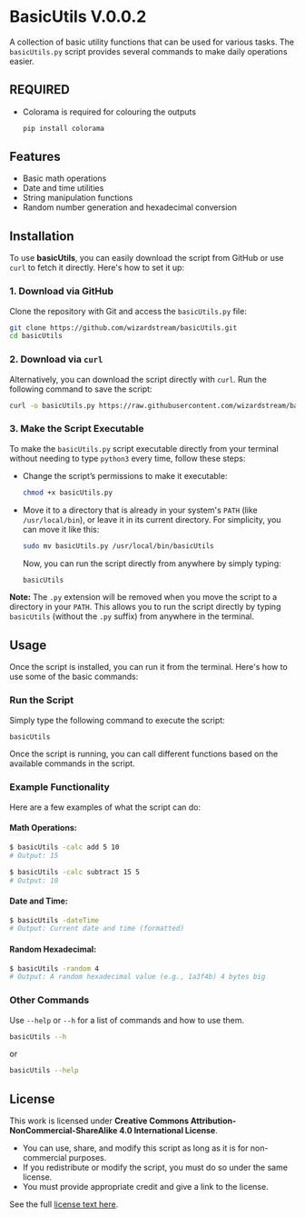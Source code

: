 
# BasicUtils V.0.0.2

A collection of basic utility functions that can be used for various tasks. The `basicUtils.py` script provides several commands to make daily operations easier.

## REQUIRED

* Colorama is required for colouring the outputs
  ```bash
  pip install colorama
  ```

## Features

* Basic math operations
* Date and time utilities
* String manipulation functions
* Random number generation and hexadecimal conversion

## Installation

To use **basicUtils**, you can easily download the script from GitHub or use `curl` to fetch it directly. Here's how to set it up:

### 1. Download via GitHub

Clone the repository with Git and access the `basicUtils.py` file:

```bash
git clone https://github.com/wizardstream/basicUtils.git
cd basicUtils
```

### 2. Download via `curl`

Alternatively, you can download the script directly with `curl`. Run the following command to save the script:

```bash
curl -o basicUtils.py https://raw.githubusercontent.com/wizardstream/basicUtils/master/basicUtils.py
```

### 3. Make the Script Executable

To make the `basicUtils.py` script executable directly from your terminal without needing to type `python3` every time, follow these steps:

* Change the script’s permissions to make it executable:

  ```bash
  chmod +x basicUtils.py
  ```

* Move it to a directory that is already in your system's `PATH` (like `/usr/local/bin`), or leave it in its current directory. For simplicity, you can move it like this:

  ```bash
  sudo mv basicUtils.py /usr/local/bin/basicUtils
  ```

  Now, you can run the script directly from anywhere by simply typing:

  ```bash
  basicUtils
  ```
**Note:** The `.py` extension will be removed when you move the script to a directory in your `PATH`. This allows you to run the script directly by typing `basicUtils` (without the `.py` suffix) from anywhere in the terminal.

## Usage

Once the script is installed, you can run it from the terminal. Here's how to use some of the basic commands:

### Run the Script

Simply type the following command to execute the script:

```bash
basicUtils
```

Once the script is running, you can call different functions based on the available commands in the script.

### Example Functionality

Here are a few examples of what the script can do:

#### Math Operations:

```bash
$ basicUtils -calc add 5 10
# Output: 15

$ basicUtils -calc subtract 15 5
# Output: 10
```

#### Date and Time:

```bash
$ basicUtils -dateTime
# Output: Current date and time (formatted)
```

#### Random Hexadecimal:

```bash
$ basicUtils -random 4
# Output: A random hexadecimal value (e.g., 1a3f4b) 4 bytes big

```
### Other Commands

Use `--help` or `--h` for a list of commands and how to use them.
```bash
basicUtils --h
```
or
```bash
basicUtils --help
```

## License

This work is licensed under **Creative Commons Attribution-NonCommercial-ShareAlike 4.0 International License**.

* You can use, share, and modify this script as long as it is for non-commercial purposes.
* If you redistribute or modify the script, you must do so under the same license.
* You must provide appropriate credit and give a link to the license.

See the full [license text here](https://creativecommons.org/licenses/by-nc-sa/4.0/).


